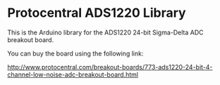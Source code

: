 Protocentral ADS1220 Library
============================

This is the Arduino library for the ADS1220 24-bit Sigma-Delta ADC breakout board.

You can buy the board using the following link:

http://www.protocentral.com/breakout-boards/773-ads1220-24-bit-4-channel-low-noise-adc-breakout-board.html
